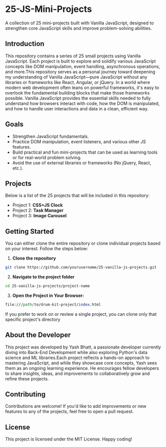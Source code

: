 # 25-JS-Mini-Projects
A collection of 25 mini-projects built with Vanilla JavaScript, designed to strengthen core JavaScript skills and improve problem-solving abilities.
## Introduction
This repository contains a series of 25 small projects using Vanilla JavaScript. Each project is built to explore and solidify various JavaScript concepts like DOM manipulation, event handling, asynchronous operations, and more.This repository serves as a personal journey toward deepening my understanding of Vanilla JavaScript—pure JavaScript without any libraries or frameworks like React, Angular, or jQuery.
In a world where modern web development often leans on powerful frameworks, it's easy to overlook the fundamental building blocks that make those frameworks possible. Vanilla JavaScript provides the essential skills needed to fully understand how browsers interact with code, how the DOM is manipulated, and how to handle user interactions and data in a clean, efficient way.
## Goals
<ul>
<li>Strengthen JavaScript fundamentals.</li>
<li>Practice DOM manipulation, event listeners, and various other JS features.</li>
<li>Build practical and fun mini-projects that can be used as learning tools or for real-world problem solving.</li>
<li>Avoid the use of external libraries or frameworks (No jQuery, React, etc.).</li>
</ul>

## Projects
Below is a list of the 25 projects that will be included in this repository:
* Project 1: **CSS+JS Clock**
* Project 2: **Task Manager**
* Project 3: **Image Carousel**

## Getting Started
You can either clone the entire repository or clone individual projects based on your interest. Follow the steps below:
1. **Clone the repository**
``` bash
git clone https://github.com/yourusername/25-vanilla-js-projects.git
```
2. **Navigate to the project folder**
```bash
cd 25-vanilla-js-projects/project-name
```
3. **Open the Project in Your Browser:**
```perl
file:///path/to/drum-kit-project/index.html
```
If you prefer to work on or review a single project, you can clone only that specific project's directory
## About the Developer
This project was developed by Yash Bhatt, a passionate developer currently diving into Back-End Development while also exploring Python's data science and ML libraries.Each project reflects a hands-on approach to mastering JavaScript, and while they showcase core concepts, Yash sees them as an ongoing learning experience. He encourages fellow developers to share insights, ideas, and improvements to collaboratively grow and refine these projects.
## Contributing
Contributions are welcome! If you'd like to add improvements or new features to any of the projects, feel free to open a pull request.
## License
This project is licensed under the MIT License.
Happy coding!
